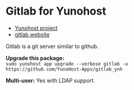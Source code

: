# Gitlab for Yunohost

- [Yunohost project](https://yunohost.org)
- [gitlab website](https://gitlab.com)

Gitlab is a git server similar to github.





**Upgrade this package:**  
`sudo yunohost app upgrade --verbose gitlab -u https://github.com/YunoHost-Apps/gitlab_ynh`

**Multi-user:** Yes with LDAP support.
